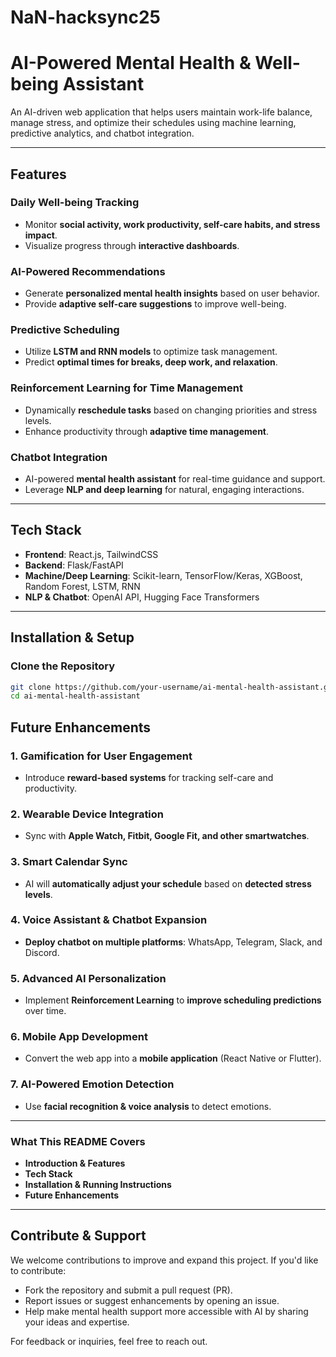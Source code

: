 # NaN-hacksync25
# AI-Powered Mental Health & Well-being Assistant

An AI-driven web application that helps users maintain work-life balance, manage stress, and optimize their schedules using machine learning, predictive analytics, and chatbot integration.

---

## Features
### Daily Well-being Tracking
- Monitor **social activity, work productivity, self-care habits, and stress impact**.
- Visualize progress through **interactive dashboards**.

### AI-Powered Recommendations
- Generate **personalized mental health insights** based on user behavior.
- Provide **adaptive self-care suggestions** to improve well-being.

### Predictive Scheduling
- Utilize **LSTM and RNN models** to optimize task management.
- Predict **optimal times for breaks, deep work, and relaxation**.

### Reinforcement Learning for Time Management
- Dynamically **reschedule tasks** based on changing priorities and stress levels.
- Enhance productivity through **adaptive time management**.

### Chatbot Integration
- AI-powered **mental health assistant** for real-time guidance and support.
- Leverage **NLP and deep learning** for natural, engaging interactions.
---

## Tech Stack
- **Frontend**: React.js, TailwindCSS 
- **Backend**: Flask/FastAPI  
- **Machine/Deep Learning**: Scikit-learn, TensorFlow/Keras, XGBoost, Random Forest, LSTM, RNN
- **NLP & Chatbot**: OpenAI API, Hugging Face Transformers  

---

##  Installation & Setup

  ### Clone the Repository
  ```sh
git clone https://github.com/your-username/ai-mental-health-assistant.git
cd ai-mental-health-assistant
 ```
##  Future Enhancements

###  **1. Gamification for User Engagement**
- Introduce **reward-based systems** for tracking self-care and productivity.  

###  **2. Wearable Device Integration**
- Sync with **Apple Watch, Fitbit, Google Fit, and other smartwatches**.  

###  **3. Smart Calendar Sync**
- AI will **automatically adjust your schedule** based on **detected stress levels**.  

###  **4. Voice Assistant & Chatbot Expansion**
- **Deploy chatbot on multiple platforms**: WhatsApp, Telegram, Slack, and Discord.  

###  **5. Advanced AI Personalization**
- Implement **Reinforcement Learning** to **improve scheduling predictions** over time.  

###  **6. Mobile App Development**
- Convert the web app into a **mobile application** (React Native or Flutter).  

###  **7. AI-Powered Emotion Detection**
- Use **facial recognition & voice analysis** to detect emotions.

---
###  What This README Covers
-  **Introduction & Features**
-  **Tech Stack**
- **Installation & Running Instructions**
- **Future Enhancements**

---
## Contribute & Support

We welcome contributions to improve and expand this project. If you'd like to contribute:

- Fork the repository and submit a pull request (PR).
- Report issues or suggest enhancements by opening an issue.
- Help make mental health support more accessible with AI by sharing your ideas and expertise.

For feedback or inquiries, feel free to reach out.
